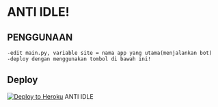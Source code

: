 # ANTI IDLE!

## PENGGUNAAN
```
-edit main.py, variable site = nama app yang utama(menjalankan bot)
-deploy dengan menggunakan tombol di bawah ini!
```

## Deploy
[![Deploy to Heroku](https://www.herokucdn.com/deploy/button.png)](https://heroku.com/deploy)
ANTI IDLE
